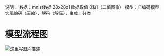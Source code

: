 说明：
数据：mnist数据 28x28x1 数据取值 0和1（二值图像）
模型：自编码模型 实现编码（压缩）、解码（解压）、生成、分类

# 模型流程图

![这里写图片描述](http://img.blog.csdn.net/20180127215238656?watermark/2/text/aHR0cDovL2Jsb2cuY3Nkbi5uZXQvd2M3ODE3MDgyNDk=/font/5a6L5L2T/fontsize/400/fill/I0JBQkFCMA==/dissolve/70/gravity/SouthEast)
